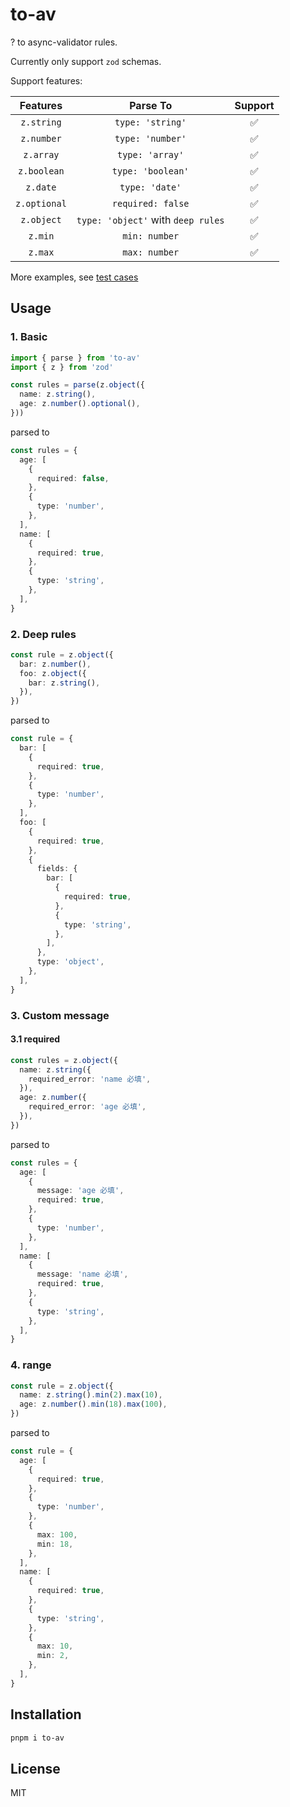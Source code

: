 # to-av

? to async-validator rules.

Currently only support `zod` schemas.

Support features:

| Features | Parse To | Support |
|:-:|:-:|:-:|
| `z.string` | `type: 'string'` | ✅ |
| `z.number` | `type: 'number'` | ✅ | 
| `z.array` | `type: 'array'` | ✅ |
| `z.boolean` | `type: 'boolean'` | ✅ |
| `z.date` | `type: 'date'` | ✅ |
| `z.optional` | `required: false` | ✅ |
| `z.object` | `type: 'object'` with `deep rules` | ✅ |
| `z.min` | `min: number` | ✅ |
| `z.max` | `max: number` | ✅ |

More examples, see [test cases](./src/__test__/)

## Usage

### 1. Basic

```ts
import { parse } from 'to-av'
import { z } from 'zod'

const rules = parse(z.object({
  name: z.string(),
  age: z.number().optional(),
}))
```

parsed to

```ts
const rules = {
  age: [
    {
      required: false,
    },
    {
      type: 'number',
    },
  ],
  name: [
    {
      required: true,
    },
    {
      type: 'string',
    },
  ],
}
```

### 2. Deep rules

```ts
const rule = z.object({
  bar: z.number(),
  foo: z.object({
    bar: z.string(),
  }),
})
```

parsed to

```ts
const rule = {
  bar: [
    {
      required: true,
    },
    {
      type: 'number',
    },
  ],
  foo: [
    {
      required: true,
    },
    {
      fields: {
        bar: [
          {
            required: true,
          },
          {
            type: 'string',
          },
        ],
      },
      type: 'object',
    },
  ],
}
```

### 3. Custom message

#### 3.1 required

```ts
const rules = z.object({
  name: z.string({
    required_error: 'name 必填',
  }),
  age: z.number({
    required_error: 'age 必填',
  }),
})
```

parsed to

```ts
const rules = {
  age: [
    {
      message: 'age 必填',
      required: true,
    },
    {
      type: 'number',
    },
  ],
  name: [
    {
      message: 'name 必填',
      required: true,
    },
    {
      type: 'string',
    },
  ],
}
```

### 4. range

```ts
const rule = z.object({
  name: z.string().min(2).max(10),
  age: z.number().min(18).max(100),
})
```

parsed to

```ts
const rule = {
  age: [
    {
      required: true,
    },
    {
      type: 'number',
    },
    {
      max: 100,
      min: 18,
    },
  ],
  name: [
    {
      required: true,
    },
    {
      type: 'string',
    },
    {
      max: 10,
      min: 2,
    },
  ],
}
```

## Installation

```bash
pnpm i to-av
```

## License

MIT